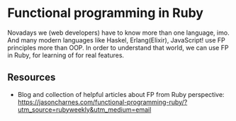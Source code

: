 # Functional programming in Ruby

Novadays we (web developers) have to know more than one language, imo.
And many modern languages like Haskel, Erlang(Elixir), JavaScript! use FP principles more than OOP.
In order to understand that world, we can use FP in Ruby, for learning of for real features.

## Resources

- Blog and collection of helpful articles about FP from Ruby perspective: 
https://jasoncharnes.com/functional-programming-ruby/?utm_source=rubyweekly&utm_medium=email
